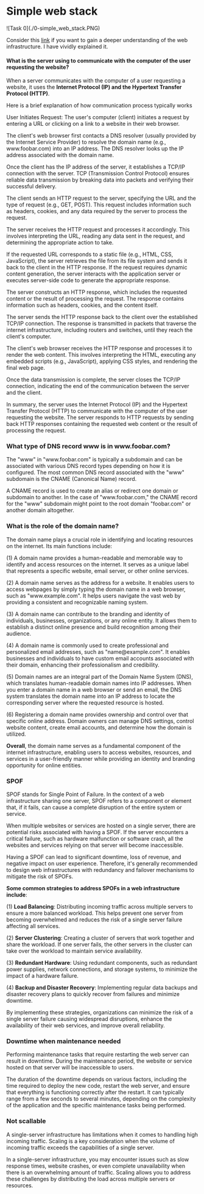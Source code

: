 <h1>Simple web stack</h1>
![Task 0](./0-simple_web_stack.PNG)


Consider this <a href="web-infrastructure.md">link</a> if you want to gain a deeper understanding of the web infrastructure. I have vividly explained it.
<h4>What is the server using to communicate with the computer of the user requesting the website?</h4>
<p>When a server communicates with the computer of a user requesting a website, it uses the <b>Internet Protocol (IP) and the Hypertext Transfer Protocol (HTTP)</b>.</p>
<p>Here is a brief explanation of how communication process typically works</p>
<p>User Initiates Request: The user's computer (client) initiates a request by entering a URL or clicking on a link to a website in their web browser.</p>
<p>The client's web browser first contacts a DNS resolver (usually provided by the Internet Service Provider) to resolve the domain name (e.g., www.foobar.com) into an IP address. The DNS resolver looks up the IP address associated with the domain name.</p>
<p>Once the client has the IP address of the server, it establishes a TCP/IP connection with the server. TCP (Transmission Control Protocol) ensures reliable data transmission by breaking data into packets and verifying their successful delivery.</p>
<p>The client sends an HTTP request to the server, specifying the URL and the type of request (e.g., GET, POST). This request includes information such as headers, cookies, and any data required by the server to process the request.</p>
<p>The server receives the HTTP request and processes it accordingly. This involves interpreting the URL, reading any data sent in the request, and determining the appropriate action to take.</p>
<p>If the requested URL corresponds to a static file (e.g., HTML, CSS, JavaScript), the server retrieves the file from its file system and sends it back to the client in the HTTP response. If the request requires dynamic content generation, the server interacts with the application server or executes server-side code to generate the appropriate response.</p>
<p>The server constructs an HTTP response, which includes the requested content or the result of processing the request. The response contains information such as headers, cookies, and the content itself.</p>
<p>The server sends the HTTP response back to the client over the established TCP/IP connection. The response is transmitted in packets that traverse the internet infrastructure, including routers and switches, until they reach the client's computer.</p>
<p>The client's web browser receives the HTTP response and processes it to render the web content. This involves interpreting the HTML, executing any embedded scripts (e.g., JavaScript), applying CSS styles, and rendering the final web page.</p>
<p>Once the data transmission is complete, the server closes the TCP/IP connection, indicating the end of the communication between the server and the client.</p>
<p>In summary, the server uses the Internet Protocol (IP) and the Hypertext Transfer Protocol (HTTP) to communicate with the computer of the user requesting the website. The server responds to HTTP requests by sending back HTTP responses containing the requested web content or the result of processing the request.</p>
<h3>What type of DNS record www is in www.foobar.com?</h3>
<p>The "www" in "www.foobar.com" is typically a subdomain and can be associated with various DNS record types depending on how it is configured. The most common DNS record associated with the "www" subdomain is the CNAME (Canonical Name) record.</p>
<p>A CNAME record is used to create an alias or redirect one domain or subdomain to another. In the case of "www.foobar.com," the CNAME record for the "www" subdomain might point to the root domain "foobar.com" or another domain altogether.</p>
<h3>What is the role of the domain name?</h3>
<p>The domain name plays a crucial role in identifying and locating resources on the internet. Its main functions include:</p>
<p>(1) A domain name provides a human-readable and memorable way to identify and access resources on the internet. It serves as a unique label that represents a specific website, email server, or other online services.</p>
<p>(2) A domain name serves as the address for a website. It enables users to access webpages by simply typing the domain name in a web browser, such as "www.example.com". It helps users navigate the vast web by providing a consistent and recognizable naming system.</p>
<p>(3) A domain name can contribute to the branding and identity of individuals, businesses, organizations, or any online entity. It allows them to establish a distinct online presence and build recognition among their audience.</p>
<p>(4) A domain name is commonly used to create professional and personalized email addresses, such as "name@example.com". It enables businesses and individuals to have custom email accounts associated with their domain, enhancing their professionalism and credibility.</p>
<p>(5) Domain names are an integral part of the Domain Name System (DNS), which translates human-readable domain names into IP addresses. When you enter a domain name in a web browser or send an email, the DNS system translates the domain name into an IP address to locate the corresponding server where the requested resource is hosted.</p>
<p>(6) Registering a domain name provides ownership and control over that specific online address. Domain owners can manage DNS settings, control website content, create email accounts, and determine how the domain is utilized.</p>
<p><b>Overall</b>, the domain name serves as a fundamental component of the internet infrastructure, enabling users to access websites, resources, and services in a user-friendly manner while providing an identity and branding opportunity for online entities.</p>
<h3>SPOF</h3>
<p>SPOF stands for Single Point of Failure. In the context of a web infrastructure sharing one server, SPOF refers to a component or element that, if it fails, can cause a complete disruption of the entire system or service.</p>
<p>When multiple websites or services are hosted on a single server, there are potential risks associated with having a SPOF. If the server encounters a critical failure, such as hardware malfunction or software crash, all the websites and services relying on that server will become inaccessible.</p>
<p>Having a SPOF can lead to significant downtime, loss of revenue, and negative impact on user experience. Therefore, it's generally recommended to design web infrastructures with redundancy and failover mechanisms to mitigate the risk of SPOFs.</p>
<p><b>Some common strategies to address SPOFs in a web infrastructure include</b>:</p>
<p>(1) <b>Load Balancing</b>: Distributing incoming traffic across multiple servers to ensure a more balanced workload. This helps prevent one server from becoming overwhelmed and reduces the risk of a single server failure affecting all services.
<p>(2) <b>Server Clustering</b>: Creating a cluster of servers that work together and share the workload. If one server fails, the other servers in the cluster can take over the workload to maintain service availability.</p>
<p>(3) <b>Redundant Hardware</b>: Using redundant components, such as redundant power supplies, network connections, and storage systems, to minimize the impact of a hardware failure.</p>
<p>(4) <b>Backup and Disaster Recovery</b>: Implementing regular data backups and disaster recovery plans to quickly recover from failures and minimize downtime.</p>
<p>By implementing these strategies, organizations can minimize the risk of a single server failure causing widespread disruptions, enhance the availability of their web services, and improve overall reliability.</p>
<h3>Downtime when maintenance needed</h3>
<p>Performing maintenance tasks that require restarting the web server can result in downtime. During the maintenance period, the website or service hosted on that server will be inaccessible to users.</p>
<p>The duration of the downtime depends on various factors, including the time required to deploy the new code, restart the web server, and ensure that everything is functioning correctly after the restart. It can typically range from a few seconds to several minutes, depending on the complexity of the application and the specific maintenance tasks being performed.</p>
<h3>Not scallable</h3>
<p>A single-server infrastructure has limitations when it comes to handling high incoming traffic. Scaling is a key consideration when the volume of incoming traffic exceeds the capabilities of a single server.</p>
<p>In a single-server infrastructure, you may encounter issues such as slow response times, website crashes, or even complete unavailability when there is an overwhelming amount of traffic. Scaling allows you to address these challenges by distributing the load across multiple servers or resources.</p>
